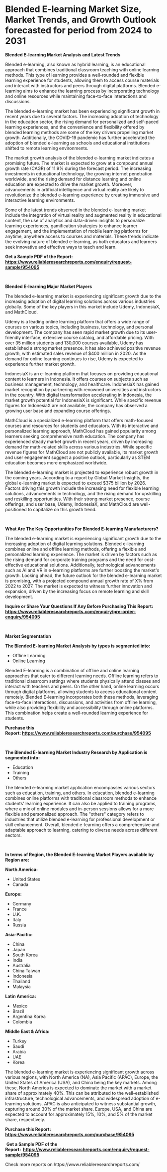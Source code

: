 <p><h1>Blended E-learning Market Size, Market Trends, and Growth Outlook forecasted for period from 2024 to 2031</h1></p><p><strong>Blended E-learning Market Analysis and Latest Trends</strong></p>
<p><p>Blended e-learning, also known as hybrid learning, is an educational approach that combines traditional classroom teaching with online learning methods. This type of learning provides a well-rounded and flexible learning experience for students, allowing them to access course materials and interact with instructors and peers through digital platforms. Blended e-learning aims to enhance the learning process by incorporating technology and online resources while maintaining face-to-face interactions and discussions.</p><p>The blended e-learning market has been experiencing significant growth in recent years due to several factors. The increasing adoption of technology in the education sector, the rising demand for personalized and self-paced learning experiences, and the convenience and flexibility offered by blended learning methods are some of the key drivers propelling market growth. Additionally, the COVID-19 pandemic has further accelerated the adoption of blended e-learning as schools and educational institutions shifted to remote learning environments.</p><p>The market growth analysis of the blended e-learning market indicates a promising future. The market is expected to grow at a compound annual growth rate (CAGR) of 11.9% during the forecast period. The increasing investments in educational technology, the growing internet penetration worldwide, and the rising demand for distance learning and online education are expected to drive the market growth. Moreover, advancements in artificial intelligence and virtual reality are likely to revolutionize the blended e-learning experience by creating immersive and interactive learning environments.</p><p>Some of the latest trends observed in the blended e-learning market include the integration of virtual reality and augmented reality in educational content, the use of analytics and data-driven insights to personalize learning experiences, gamification strategies to enhance learner engagement, and the implementation of mobile learning platforms for anytime, anywhere access to courses and materials. These trends indicate the evolving nature of blended e-learning, as both educators and learners seek innovative and effective ways to teach and learn.</p></p>
<p><strong>Get a Sample PDF of the Report:&nbsp; <a href="https://www.reliableresearchreports.com/enquiry/request-sample/954095">https://www.reliableresearchreports.com/enquiry/request-sample/954095</a></strong></p>
<p>&nbsp;</p>
<p><strong>Blended E-learning Major Market Players</strong></p>
<p><p>The blended e-learning market is experiencing significant growth due to the increasing adoption of digital learning solutions across various industries globally. Some of the key players in this market include Udemy, IndonesiaX, and MathCloud.</p><p>Udemy is a leading online learning platform that offers a wide range of courses on various topics, including business, technology, and personal development. The company has seen rapid market growth due to its user-friendly interface, extensive course catalog, and affordable pricing. With over 35 million students and 130,000 courses available, Udemy has established a strong market presence. It has also achieved positive revenue growth, with estimated sales revenue of $400 million in 2020. As the demand for online learning continues to rise, Udemy is expected to experience further market growth.</p><p>IndonesiaX is an e-learning platform that focuses on providing educational content to learners in Indonesia. It offers courses on subjects such as business management, technology, and healthcare. IndonesiaX has gained market recognition by partnering with renowned universities and instructors in the country. With digital transformation accelerating in Indonesia, the market growth potential for IndonesiaX is significant. While specific revenue figures for IndonesiaX are not available, the company has observed a growing user base and expanding course offerings.</p><p>MathCloud is a specialized e-learning platform that offers math-focused courses and resources for students and educators. With its interactive and personalized learning approach, MathCloud has gained popularity among learners seeking comprehensive math education. The company has experienced steady market growth in recent years, driven by increasing demand for math-related skills across various industries. While specific revenue figures for MathCloud are not publicly available, its market growth and user engagement suggest a positive outlook, particularly as STEM education becomes more emphasized worldwide.</p><p>The blended e-learning market is projected to experience robust growth in the coming years. According to a report by Global Market Insights, the global e-learning market is expected to exceed $375 billion by 2026. Factors driving this growth include the increasing need for flexible learning solutions, advancements in technology, and the rising demand for upskilling and reskilling opportunities. With their strong market presence, course offerings, and user base, Udemy, IndonesiaX, and MathCloud are well-positioned to capitalize on this growth trend.</p></p>
<p>&nbsp;</p>
<p><strong>What Are The Key Opportunities For Blended E-learning Manufacturers?</strong></p>
<p><p>The blended e-learning market is experiencing significant growth due to the increasing adoption of digital learning solutions. Blended e-learning combines online and offline learning methods, offering a flexible and personalized learning experience. The market is driven by factors such as the rising demand for corporate training programs and the need for cost-effective educational solutions. Additionally, technological advancements such as AI and VR in e-learning platforms are further boosting the market's growth. Looking ahead, the future outlook for the blended e-learning market is promising, with a projected compound annual growth rate of X% from 2022 to 2027. The market is expected to witness further innovation and expansion, driven by the increasing focus on remote learning and skill development.</p></p>
<p><strong>Inquire or Share Your Questions If Any Before Purchasing This Report: <a href="https://www.reliableresearchreports.com/enquiry/pre-order-enquiry/954095">https://www.reliableresearchreports.com/enquiry/pre-order-enquiry/954095</a></strong></p>
<p>&nbsp;</p>
<p><strong>Market Segmentation</strong></p>
<p><strong>The Blended E-learning Market Analysis by types is segmented into:</strong></p>
<p><ul><li>Offline Learning</li><li>Online Learning</li></ul></p>
<p><p>Blended E-learning is a combination of offline and online learning approaches that cater to different learning needs. Offline learning refers to traditional classroom settings where students physically attend classes and interact with teachers and peers. On the other hand, online learning occurs through digital platforms, allowing students to access educational content remotely. Blended E-learning incorporates both these methods, leveraging face-to-face interactions, discussions, and activities from offline learning, while also providing flexibility and accessibility through online platforms. This combination helps create a well-rounded learning experience for students.</p></p>
<p><strong>Purchase this Report:&nbsp;<a href="https://www.reliableresearchreports.com/purchase/954095">https://www.reliableresearchreports.com/purchase/954095</a></strong></p>
<p>&nbsp;</p>
<p><strong>The Blended E-learning Market Industry Research by Application is segmented into:</strong></p>
<p><ul><li>Education</li><li>Training</li><li>Others</li></ul></p>
<p><p>The blended e-learning market application encompasses various sectors such as education, training, and others. In education, blended e-learning combines online platforms with traditional classroom methods to enhance students' learning experience. It can also be applied to training programs, where a mix of online modules and in-person sessions allows for a more flexible and personalized approach. The "others" category refers to industries that utilize blended e-learning for professional development or skill enhancement. Overall, blended e-learning offers a comprehensive and adaptable approach to learning, catering to diverse needs across different sectors.</p></p>
<p>&nbsp;</p>
<p><strong>In terms of Region, the Blended E-learning Market Players available by Region are:</strong></p>
<p>
    <p> <strong> North America: </strong>
        <ul>
            <li>United States</li>
            <li>Canada</li>
        </ul>
        </p> 
    <p> <strong> Europe: </strong>
        <ul>
            <li>Germany</li>
            <li>France</li>
            <li>U.K.</li>
            <li>Italy</li>
            <li>Russia</li>
        </ul>
        </p> 
    <p> <strong> Asia-Pacific: </strong>
        <ul>
            <li>China</li>
            <li>Japan</li>
            <li>South Korea</li>
            <li>India</li>
            <li>Australia</li>
            <li>China Taiwan</li>
            <li>Indonesia</li>
            <li>Thailand</li>
            <li>Malaysia</li>
        </ul>
        </p> 
    <p> <strong> Latin America: </strong>
        <ul>
            <li>Mexico</li>
            <li>Brazil</li>
            <li>Argentina Korea</li>
            <li>Colombia</li>
        </ul>
        </p> 
    <p> <strong> Middle East & Africa: </strong>
        <ul>
            <li>Turkey</li>
            <li>Saudi</li>
            <li>Arabia</li>
            <li>UAE</li>
            <li>Korea</li>
        </ul>
    </p>
    </p>
<p><p>The blended e-learning market is experiencing significant growth across various regions, with North America (NA), Asia Pacific (APAC), Europe, the United States of America (USA), and China being the key markets. Among these, North America is expected to dominate the market with a market share of approximately 40%. This can be attributed to the well-established infrastructure, technological advancements, and widespread adoption of e-learning solutions. APAC is also anticipated to witness substantial growth, capturing around 30% of the market share. Europe, USA, and China are expected to account for approximately 15%, 10%, and 5% of the market share, respectively.</p></p>
<p><strong>Purchase this Report: <a href="https://www.reliableresearchreports.com/purchase/954095">https://www.reliableresearchreports.com/purchase/954095</a></strong></p>
<p>&nbsp;<strong>Get a Sample PDF of the Report:&nbsp;&nbsp;<a href="https://www.reliableresearchreports.com/enquiry/request-sample/954095">https://www.reliableresearchreports.com/enquiry/request-sample/954095</a></strong></p>
<p><strong></strong></p>
<p>Check more reports on https://www.reliableresearchreports.com/</p>